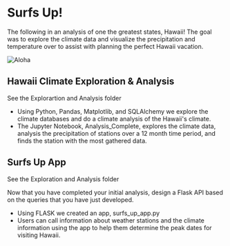 # Surfs Up!

The following in an analysis of one the greatest states, Hawaii! The goal was to explore the climate data and visualize the precipitation and temperature over to assist with planning the perfect Hawaii vacation.

![Aloha](Aloha/Aloha.gif)

## Hawaii Climate Exploration & Analysis

See the Explorartion and Analysis folder 

* Using Python, Pandas, Matplotlib, and SQLAlchemy we explore the climate databases and do a climate analysis of the Hawaii's climate. 
* The Jupyter Notebook, Analysis_Complete, explores the climate data, analysis the precipitation of stations over a 12 month time period, and finds the station with the most gathered data. 


## Surfs Up App

See the Exploration and Analysis folder 

Now that you have completed your initial analysis, design a Flask API based on the queries that you have just developed.

* Using FLASK we created an app, surfs_up_app.py 
* Users can call information about weather stations and the climate information using the app to help them determine the peak dates for visiting Hawaii.

